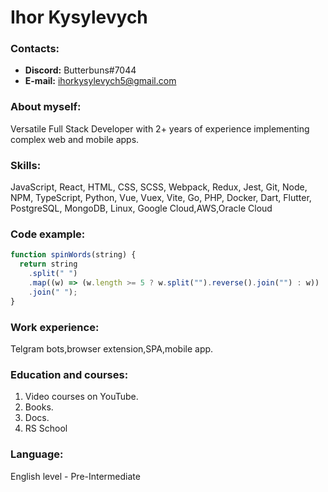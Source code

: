 # Ihor Kysylevych

### Contacts:

- **Discord:** Butterbuns#7044
- **E-mail:** ihorkysylevych5@gmail.com

### About myself:

Versatile Full Stack Developer with 2+ years of experience implementing complex web and mobile apps.

### Skills:

JavaScript,
React,
HTML,
CSS,
SCSS,
Webpack,
Redux,
Jest,
Git,
Node,
NPM,
TypeScript,
Python,
Vue,
Vuex,
Vite,
Go,
PHP,
Docker,
Dart,
Flutter,
PostgreSQL,
MongoDB,
Linux,
Google Cloud,AWS,Oracle Cloud

### Code example:

```javascript
function spinWords(string) {
  return string
    .split(" ")
    .map((w) => (w.length >= 5 ? w.split("").reverse().join("") : w))
    .join(" ");
}
```

### Work experience:

Telgram bots,browser extension,SPA,mobile app.

### Education and courses:

1. Video courses on YouTube.
2. Books.
3. Docs.
4. RS School

### Language:

English level - Pre-Intermediate
